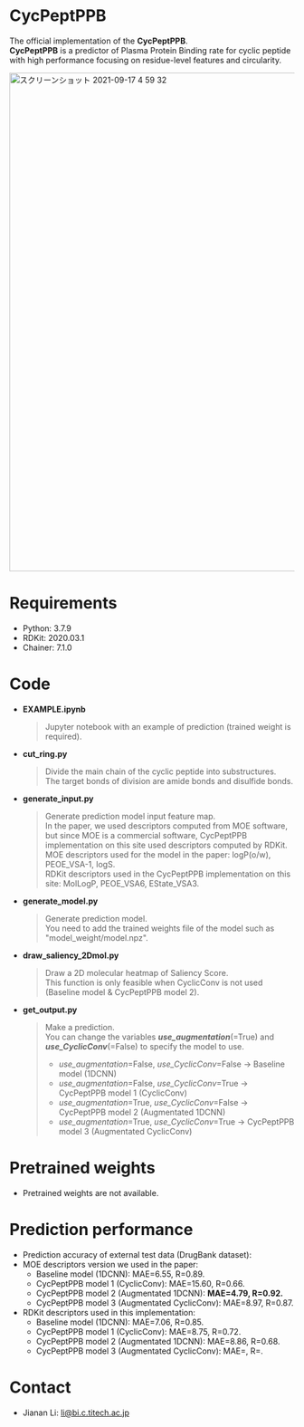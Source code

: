 # CycPeptPPB

The official implementation of the **CycPeptPPB**.  
**CycPeptPPB** is a predictor of Plasma Protein Binding rate for cyclic peptide with high performance focusing on
residue-level features and circularity.

<img width="881" alt="スクリーンショット 2021-09-17 4 59 32" src="https://user-images.githubusercontent.com/44156441/133677917-80eda706-e5cd-462c-baea-150911556ede.png">

# Requirements
- Python:  3.7.9
- RDKit:  2020.03.1
- Chainer:  7.1.0

# Code
- **EXAMPLE.ipynb** 
  > Jupyter notebook with an example of prediction (trained weight is required).
- **cut_ring.py** 
  > Divide the main chain of the cyclic peptide into substructures.  
  > The target bonds of division are amide bonds and disulfide bonds.
- **generate_input.py** 
  > Generate prediction model input feature map.  
  > In the paper, we used descriptors computed from MOE software, but since MOE is a commercial software, CycPeptPPB implementation on this site used descriptors computed by RDKit.  
  > MOE descriptors used for the model in the paper: logP(o/w), PEOE_VSA-1, logS.   
  > RDKit descriptors used in the CycPeptPPB implementation on this site: MolLogP, PEOE_VSA6, EState_VSA3.  
- **generate_model.py**
  > Generate prediction model.  
  > You need to add the trained weights file of the model such as "model_weight/model.npz".
- **draw_saliency_2Dmol.py**
  > Draw a 2D molecular heatmap of Saliency Score.  
  > This function is only feasible when CyclicConv is not used (Baseline model & CycPeptPPB model 2).
- **get_output.py**
  > Make a prediction.  
  > You can change the variables ***use_augmentation***(=True) and ***use_CyclicConv***(=False) to specify the model to use.
  > + *use_augmentation*=False, *use_CyclicConv*=False → Baseline model (1DCNN)  
  > + *use_augmentation*=False, *use_CyclicConv*=True  → CycPeptPPB model 1 (CyclicConv)
  > + *use_augmentation*=True, *use_CyclicConv*=False  → CycPeptPPB model 2 (Augmentated 1DCNN)
  > + *use_augmentation*=True, *use_CyclicConv*=True   → CycPeptPPB model 3 (Augmentated CyclicConv)



# Pretrained weights
- Pretrained weights are not available.

# Prediction performance
- Prediction accuracy of external test data (DrugBank dataset):
- MOE descriptors version we used in the paper:
  - Baseline model (1DCNN): MAE=6.55, R=0.89.
  - CycPeptPPB model 1 (CyclicConv): MAE=15.60, R=0.66.
  - CycPeptPPB model 2 (Augmentated 1DCNN): **MAE=4.79, R=0.92.**
  - CycPeptPPB model 3 (Augmentated CyclicConv): MAE=8.97, R=0.87.
- RDKit descriptors used in this implementation:
  - Baseline model     (1DCNN):                  MAE=7.06, R=0.85.
  - CycPeptPPB model 1 (CyclicConv):             MAE=8.75, R=0.72.
  - CycPeptPPB model 2 (Augmentated 1DCNN):      MAE=8.86, R=0.68.
  - CycPeptPPB model 3 (Augmentated CyclicConv): MAE=, R=.

# Contact
- Jianan Li: li@bi.c.titech.ac.jp
